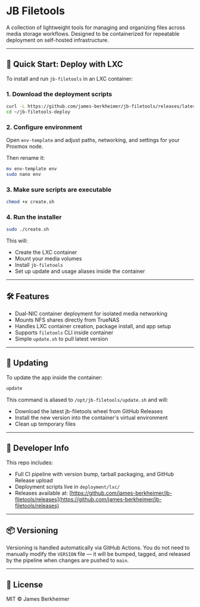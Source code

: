 # JB Filetools

A collection of lightweight tools for managing and organizing files across media storage workflows. Designed to be containerized for repeatable deployment on self-hosted infrastructure.

---

## 🚀 Quick Start: Deploy with LXC

To install and run `jb-filetools` in an LXC container:

### 1. Download the deployment scripts

```bash
curl -L https://github.com/james-berkheimer/jb-filetools/releases/latest/download/lxc-deploy.tar.gz | tar xz
cd ~/jb-filetools-deploy
```

### 2. Configure environment

Open `env-template` and adjust paths, networking, and settings for your Proxmox node.

Then rename it:

```bash
mv env-template env
sudo nano env
```

### 3. Make sure scripts are executable

```bash
chmod +x create.sh
```

### 4. Run the installer

```bash
sudo ./create.sh
```

This will:

- Create the LXC container
- Mount your media volumes
- Install `jb-filetools`
- Set up update and usage aliases inside the container

---

## 🛠 Features

- Dual-NIC container deployment for isolated media networking
- Mounts NFS shares directly from TrueNAS
- Handles LXC container creation, package install, and app setup
- Supports `filetools` CLI inside container
- Simple `update.sh` to pull latest version

---

## 🔁 Updating

To update the app inside the container:

```bash
update
```

This command is aliased to `/opt/jb-filetools/update.sh` and will:

- Download the latest jb-filetools wheel from GitHub Releases
- Install the new version into the container's virtual environment
- Clean up temporary files

---

## 🔧 Developer Info

This repo includes:

- Full CI pipeline with version bump, tarball packaging, and GitHub Release upload
- Deployment scripts live in `deployment/lxc/`
- Releases available at: [https://github.com/james-berkheimer/jb-filetools/releases](https://github.com/james-berkheimer/jb-filetools/releases)

---

## 📦 Versioning

Versioning is handled automatically via GitHub Actions. You do not need to manually modify the `VERSION` file — it will be bumped, tagged, and released by the pipeline when changes are pushed to `main`.

---

## 📜 License

MIT © James Berkheimer
